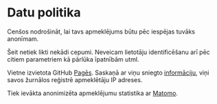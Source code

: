 <script>
	import Meta from '$components/meta/Meta.svelte'
</script>

<Meta title="Datu politika" description="Džura datu apstrādes politika." />

# Datu politika

Cenšos nodrošināt, lai tavs apmeklējums būtu pēc iespējas tuvāks anonīmam.

Šeit netiek likti nekādi cepumi. Neveicam lietotāju identificēšanu arī pēc
citiem parametriem kā pārlūka īpatnībām utml.

Vietne izvietota GitHub [Pagēs](https://pages.github.com/).
Saskaņā ar viņu sniegto [informāciju](https://docs.github.com/en/pages/getting-started-with-github-pages/about-github-pages#data-collection),
viņi savos žurnālos reģistrē apmeklētāju IP adreses.

Tiek ievākta anonimizēta apmeklējumu statistika ar [Matomo](https://matomo.org/).
